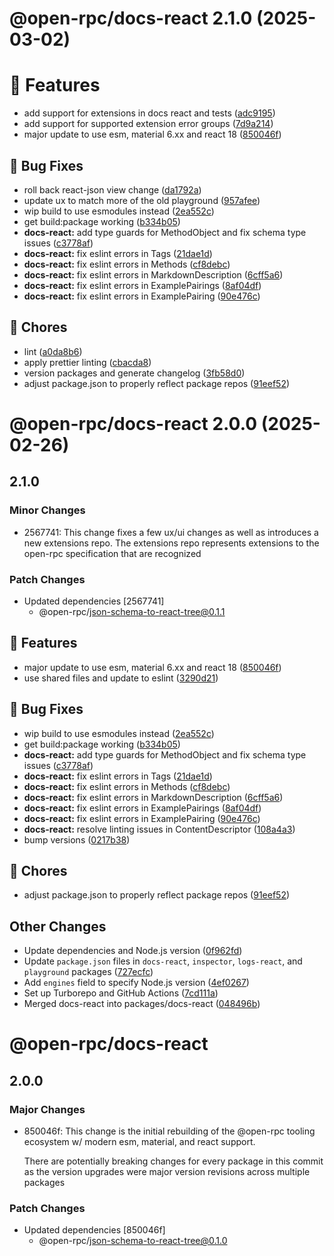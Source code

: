 # @open-rpc/docs-react 2.1.0 (2025-03-02)

# 🚀 Features

* add support for extensions in docs react and tests ([adc9195](https://github.com/open-rpc/tools/commit/adc9195bc44801d1afe3ba37aca3ea4033b73f73))
* add support for supported extension error groups ([7d9a214](https://github.com/open-rpc/tools/commit/7d9a214716f4325275599efed3583a012c8120a3))
* major update to use esm, material 6.xx and react 18 ([850046f](https://github.com/open-rpc/tools/commit/850046fa4b226f1fca3d02d83620618102e9a992))

## 🐛 Bug Fixes

* roll back react-json view change ([da1792a](https://github.com/open-rpc/tools/commit/da1792ac02ed5f702c01024dc7f17663fbad2e17))
* update ux to match more of the old playground ([957afee](https://github.com/open-rpc/tools/commit/957afeebada73c0f893953f62324b41611bd7ae9))
* wip build to use esmodules instead ([2ea552c](https://github.com/open-rpc/tools/commit/2ea552c4bbf09d8ddaff44ae2ae7660841db5efb))
* get build:package working ([b334b05](https://github.com/open-rpc/tools/commit/b334b050fa22564ceb21af136c86180c6b7d5103))
* **docs-react:** add type guards for MethodObject and fix schema type issues ([c3778af](https://github.com/open-rpc/tools/commit/c3778afc97ce05def3f1627a4fe1f32ef8d17cfb))
* **docs-react:** fix eslint errors in Tags ([21dae1d](https://github.com/open-rpc/tools/commit/21dae1d98326551f0efa81dc5925d1cece337aa1))
* **docs-react:** fix eslint errors in Methods ([cf8debc](https://github.com/open-rpc/tools/commit/cf8debc67e479e631244531b134ea0606b415ad3))
* **docs-react:** fix eslint errors in MarkdownDescription ([6cff5a6](https://github.com/open-rpc/tools/commit/6cff5a65aee47537c935ebb34be2fc9ebfc04657))
* **docs-react:** fix eslint errors in ExamplePairings ([8af04df](https://github.com/open-rpc/tools/commit/8af04df8674816c09f3aa76e13de3b09e6865027))
* **docs-react:** fix eslint errors in ExamplePairing ([90e476c](https://github.com/open-rpc/tools/commit/90e476c4e258b94db5aceeec7e563456b87c741a))

## 🧹 Chores

* lint ([a0da8b6](https://github.com/open-rpc/tools/commit/a0da8b64a47942f1e2ca9f0037e02d72b70f6205))
* apply prettier linting ([cbacda8](https://github.com/open-rpc/tools/commit/cbacda8cfa179a9c2f10792f0e1873943ef38910))
* version packages and generate changelog ([3fb58d0](https://github.com/open-rpc/tools/commit/3fb58d00d4676b4de0cf60c8aefffeb2a77ae883))
* adjust package.json to properly reflect package repos ([91eef52](https://github.com/open-rpc/tools/commit/91eef5201fc431aa11bfd4d5b542fb37a1330278))

# @open-rpc/docs-react 2.0.0 (2025-02-26)

## 2.1.0

### Minor Changes

- 2567741: This change fixes a few ux/ui changes as well as introduces a new extensions repo.
  The extensions repo represents extensions to the open-rpc specification that are
  recognized

### Patch Changes

- Updated dependencies [2567741]
  - @open-rpc/json-schema-to-react-tree@0.1.1

## 🚀 Features

- major update to use esm, material 6.xx and react 18 ([850046f](https://github.com/open-rpc/tools/commit/850046fa4b226f1fca3d02d83620618102e9a992))
- use shared files and update to eslint ([3290d21](https://github.com/open-rpc/tools/commit/3290d21f55ec835f79868b06e76d69ec4eb94f54))

## 🐛 Bug Fixes

- wip build to use esmodules instead ([2ea552c](https://github.com/open-rpc/tools/commit/2ea552c4bbf09d8ddaff44ae2ae7660841db5efb))
- get build:package working ([b334b05](https://github.com/open-rpc/tools/commit/b334b050fa22564ceb21af136c86180c6b7d5103))
- **docs-react:** add type guards for MethodObject and fix schema type issues ([c3778af](https://github.com/open-rpc/tools/commit/c3778afc97ce05def3f1627a4fe1f32ef8d17cfb))
- **docs-react:** fix eslint errors in Tags ([21dae1d](https://github.com/open-rpc/tools/commit/21dae1d98326551f0efa81dc5925d1cece337aa1))
- **docs-react:** fix eslint errors in Methods ([cf8debc](https://github.com/open-rpc/tools/commit/cf8debc67e479e631244531b134ea0606b415ad3))
- **docs-react:** fix eslint errors in MarkdownDescription ([6cff5a6](https://github.com/open-rpc/tools/commit/6cff5a65aee47537c935ebb34be2fc9ebfc04657))
- **docs-react:** fix eslint errors in ExamplePairings ([8af04df](https://github.com/open-rpc/tools/commit/8af04df8674816c09f3aa76e13de3b09e6865027))
- **docs-react:** fix eslint errors in ExamplePairing ([90e476c](https://github.com/open-rpc/tools/commit/90e476c4e258b94db5aceeec7e563456b87c741a))
- **docs-react:** resolve linting issues in ContentDescriptor ([108a4a3](https://github.com/open-rpc/tools/commit/108a4a30669c48dc30bf8ff23c76a671f43e1f59))
- bump versions ([0217b38](https://github.com/open-rpc/tools/commit/0217b386c4663b2f9945b4c5f8920c979a1b80d5))

## 🧹 Chores

- adjust package.json to properly reflect package repos ([91eef52](https://github.com/open-rpc/tools/commit/91eef5201fc431aa11bfd4d5b542fb37a1330278))

## Other Changes

- Update dependencies and Node.js version ([0f962fd](https://github.com/open-rpc/tools/commit/0f962fda04de8cb86eeff88fa78ea6161014adf6))
- Update `package.json` files in `docs-react`, `inspector`, `logs-react`, and `playground` packages ([727ecfc](https://github.com/open-rpc/tools/commit/727ecfc3e02e498bf18e23962f53a69f64d6a1c8))
- Add `engines` field to specify Node.js version ([4ef0267](https://github.com/open-rpc/tools/commit/4ef0267bfb8df57483439a5f9ae10f0d5bf799e9))
- Set up Turborepo and GitHub Actions ([7cd111a](https://github.com/open-rpc/tools/commit/7cd111a987961c90af872d847821990c4b4079ba))
- Merged docs-react into packages/docs-react ([048496b](https://github.com/open-rpc/tools/commit/048496bd85f12943874143c46a1c1ec1daa040a5))

# @open-rpc/docs-react

## 2.0.0

### Major Changes

- 850046f: This change is the initial rebuilding of the @open-rpc tooling ecosystem w/ modern esm, material, and react support.

  There are potentially breaking changes for every package in this commit as
  the version upgrades were major version revisions across multiple packages

### Patch Changes

- Updated dependencies [850046f]
  - @open-rpc/json-schema-to-react-tree@0.1.0
